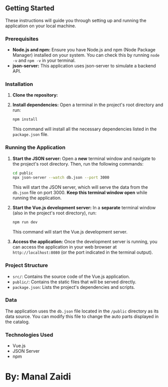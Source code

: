## Getting Started

These instructions will guide you through setting up and running the application on your local machine.

### Prerequisites

*   **Node.js and npm:** Ensure you have Node.js and npm (Node Package Manager) installed on your system. You can check this by running `node -v` and `npm -v` in your terminal.
* **json-server:** This application uses json-server to simulate a backend API.

### Installation

1.  **Clone the repository:**

2.  **Install dependencies:**
    Open a terminal in the project's root directory and run:
    ```bash
    npm install
    ```
    This command will install all the necessary dependencies listed in the `package.json` file.

### Running the Application

1.  **Start the JSON server:**
    Open a **new** terminal window and navigate to the project's root directory. Then, run the following commands:
    ```bash
    cd public
    npx json-server --watch db.json --port 3000
    ```
    This will start the JSON server, which will serve the data from the `db.json` file on port 3000. **Keep this terminal window open** while running the application.

2.  **Start the Vue.js development server:**
    In a **separate** terminal window (also in the project's root directory), run:
    ```bash
    npm run dev
    ```
    This command will start the Vue.js development server.

3.  **Access the application:**
    Once the development server is running, you can access the application in your web browser at `http://localhost:8080` (or the port indicated in the terminal output).

### Project Structure

*   `src/`: Contains the source code of the Vue.js application.
*   `public/`: Contains the static files that will be served directly.
*   `package.json`: Lists the project's dependencies and scripts.

### Data

The application uses the `db.json` file located in the `/public` directory as its data source. You can modify this file to change the auto parts displayed in the catalog.

### Technologies Used

*   Vue.js
*   JSON Server
*   npm

# By: Manal Zaidi
